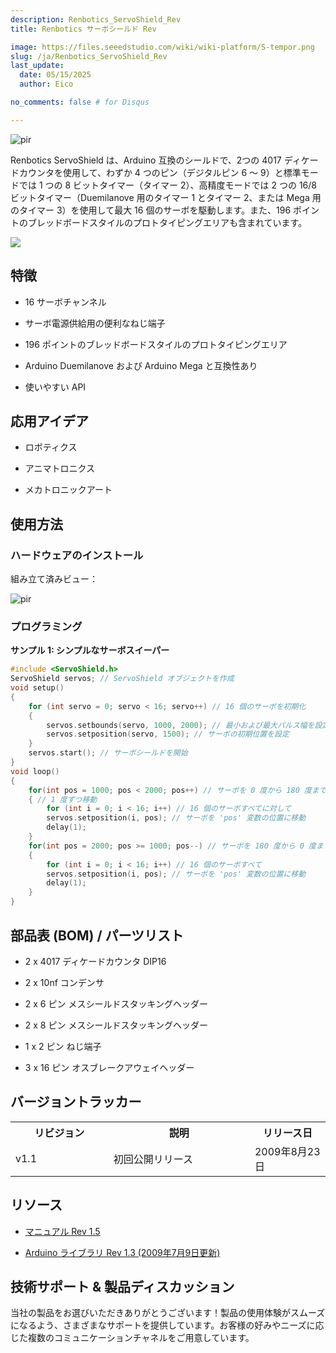 ```yaml
---
description: Renbotics_ServoShield_Rev
title: Renbotics サーボシールド Rev

image: https://files.seeedstudio.com/wiki/wiki-platform/S-tempor.png
slug: /ja/Renbotics_ServoShield_Rev
last_update:
  date: 05/15/2025
  author: Eico 

no_comments: false # for Disqus

---
```



<p style={{textAlign: 'center'}}><img src="https://media-cdn.seeedstudio.com/media/catalog/product/cache/b5e839932a12c6938f4f9ff16fa3726a/h/t/httpsstatics3.seeedstudio.comimagesproductservoshieldkitlarge.jpg" alt="pir" width={600} height="auto" /></p>

Renbotics ServoShield は、Arduino 互換のシールドで、2つの 4017 ディケードカウンタを使用して、わずか 4 つのピン（デジタルピン 6 ～ 9）と標準モードでは 1 つの 8 ビットタイマー（タイマー 2）、高精度モードでは 2 つの 16/8 ビットタイマー（Duemilanove 用のタイマー 1 とタイマー 2、または Mega 用のタイマー 3）を使用して最大 16 個のサーボを駆動します。また、196 ポイントのブレッドボードスタイルのプロトタイピングエリアも含まれています。

<p style={{textAlign: 'center'}}><a href="https://www.seeedstudio.com/Renbotics-ServoShield-V2.0-p-1299.html" target="_blank"><img src="https://files.seeedstudio.com/wiki/Seeed-WiKi/docs/images/300px-Get_One_Now_Banner-ragular.png" /></a></p>

## 特徴

* 16 サーボチャンネル

* サーボ電源供給用の便利なねじ端子

* 196 ポイントのブレッドボードスタイルのプロトタイピングエリア

* Arduino Duemilanove および Arduino Mega と互換性あり

* 使いやすい API

## 応用アイデア

* ロボティクス

* アニマトロニクス

* メカトロニックアート

## 使用方法

### ハードウェアのインストール

組み立て済みビュー：

<p style={{textAlign: 'center'}}><img src="http://bz.seeedstudio.com/depot/images/product/StackedLarge.jpg" alt="pir" width={600} height="auto" /></p>

### プログラミング

**サンプル 1: シンプルなサーボスイーパー**

```cpp
#include <ServoShield.h>
ServoShield servos; // ServoShield オブジェクトを作成
void setup()
{
    for (int servo = 0; servo < 16; servo++) // 16 個のサーボを初期化
    {
        servos.setbounds(servo, 1000, 2000); // 最小および最大パルス幅を設定
        servos.setposition(servo, 1500); // サーボの初期位置を設定
    }
    servos.start(); // サーボシールドを開始
}
void loop()
{
    for(int pos = 1000; pos < 2000; pos++) // サーボを 0 度から 180 度まで移動
    { // 1 度ずつ移動
        for (int i = 0; i < 16; i++) // 16 個のサーボすべてに対して
        servos.setposition(i, pos); // サーボを 'pos' 変数の位置に移動
        delay(1);
    }
    for(int pos = 2000; pos >= 1000; pos--) // サーボを 180 度から 0 度まで移動
    {
        for (int i = 0; i < 16; i++) // 16 個のサーボすべて
        servos.setposition(i, pos); // サーボを 'pos' 変数の位置に移動
        delay(1);
    }
}
```

## 部品表 (BOM) / パーツリスト

* 2 x 4017 ディケードカウンタ DIP16

* 2 x 10nf コンデンサ

* 2 x 6 ピン メスシールドスタッキングヘッダー

* 2 x 8 ピン メスシールドスタッキングヘッダー

* 1 x 2 ピン ねじ端子

* 3 x 16 ピン オスブレークアウェイヘッダー

## バージョントラッカー

<table>
  <tr>
    <th> リビジョン </th>
    <th> 説明 </th>
    <th> リリース日 </th>
  </tr>
  <tr>
    <td width="300px"> v1.1 </td>
    <td width="500px"> 初回公開リリース </td>
    <td width="200px"> 2009年8月23日 </td>
  </tr>
</table>

## リソース

* [マニュアル Rev 1.5](https://www.seeedstudio.com/depot/datasheet/RenboticsServoShield1.5.pdf)

* [Arduino ライブラリ Rev 1.3 (2009年7月9日更新)](https://www.seeedstudio.com/depot/images/product/ServoShield.zip)

## 技術サポート & 製品ディスカッション

当社の製品をお選びいただきありがとうございます！製品の使用体験がスムーズになるよう、さまざまなサポートを提供しています。お客様の好みやニーズに応じた複数のコミュニケーションチャネルをご用意しています。

<div class="button_tech_support_container">
<a href="https://forum.seeedstudio.com/" class="button_forum"></a> 
<a href="https://www.seeedstudio.com/contacts" class="button_email"></a>
</div>

<div class="button_tech_support_container">
<a href="https://discord.gg/eWkprNDMU7" class="button_discord"></a> 
<a href="https://github.com/Seeed-Studio/wiki-documents/discussions/69" class="button_discussion"></a>
</div>